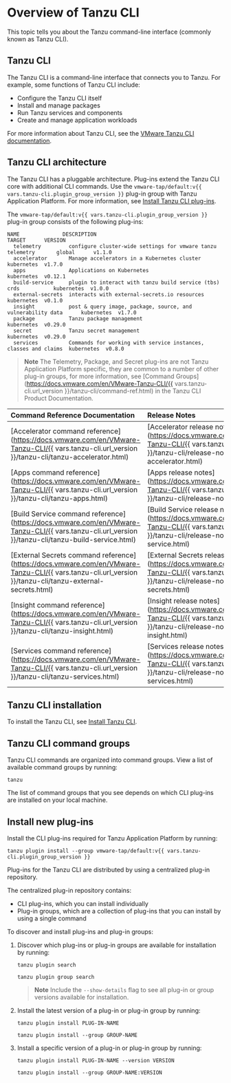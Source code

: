 # Overview of Tanzu CLI

This topic tells you about the Tanzu command-line interface (commonly known as Tanzu CLI).

## <a id="tanzu-cli"></a>Tanzu CLI

The Tanzu CLI is a command-line interface that connects you to Tanzu. For example, some functions of
Tanzu CLI include:

- Configure the Tanzu CLI itself
- Install and manage packages
- Run Tanzu services and components
- Create and manage application workloads

For more information about Tanzu CLI, see the
[VMware Tanzu CLI documentation](https://docs.vmware.com/en/VMware-Tanzu-CLI/index.html).

## <a id="itanzu-cli-architecture"></a>Tanzu CLI architecture

The Tanzu CLI has a pluggable architecture. Plug-ins extend the Tanzu CLI core with additional CLI
commands. Use the `vmware-tap/default:v{{ vars.tanzu-cli.plugin_group_version }}` plug-in group with Tanzu Application Platform. For more information,
see [Install Tanzu CLI plug-ins](../install-tanzu-cli.hbs.md).

The `vmware-tap/default:v{{ vars.tanzu-cli.plugin_group_version }}` plug-in group consists of the following plug-ins:

```console
NAME              DESCRIPTION                                                      TARGET      VERSION
  telemetry         configure cluster-wide settings for vmware tanzu telemetry       global      v1.1.0
  accelerator       Manage accelerators in a Kubernetes cluster                      kubernetes  v1.7.0
  apps              Applications on Kubernetes                                       kubernetes  v0.12.1
  build-service     plugin to interact with tanzu build service (tbs) crds           kubernetes  v1.0.0
  external-secrets  interacts with external-secrets.io resources                     kubernetes  v0.1.0
  insight           post & query image, package, source, and vulnerability data      kubernetes  v1.7.0
  package           Tanzu package management                                         kubernetes  v0.29.0
  secret            Tanzu secret management                                          kubernetes  v0.29.0
  services          Commands for working with service instances, classes and claims  kubernetes  v0.8.0
```

> **Note** The Telemetry, Package, and Secret plug-ins are not Tanzu Application Platform specific, they
are common to a number of other plug-in groups, for more information, see
 [Command Groups](https://docs.vmware.com/en/VMware-Tanzu-CLI/{{ vars.tanzu-cli.url_version }}/tanzu-cli/command-ref.html) in the
Tanzu CLI Product Documentation.

| Command Reference Documentation | Release Notes |
|:--------|:---------|
|[Accelerator command reference](https://docs.vmware.com/en/VMware-Tanzu-CLI/{{ vars.tanzu-cli.url_version }}/tanzu-cli/tanzu-accelerator.html)|[Accelerator release notes](https://docs.vmware.com/en/VMware-Tanzu-CLI/{{ vars.tanzu-cli.url_version }}/tanzu-cli/release-notes-accelerator.html)|
|[Apps command reference](https://docs.vmware.com/en/VMware-Tanzu-CLI/{{ vars.tanzu-cli.url_version }}/tanzu-cli/tanzu-apps.html)|[Apps release notes](https://docs.vmware.com/en/VMware-Tanzu-CLI/{{ vars.tanzu-cli.url_version }}/tanzu-cli/release-notes-apps.html)|
|[Build Service command reference](https://docs.vmware.com/en/VMware-Tanzu-CLI/{{ vars.tanzu-cli.url_version }}/tanzu-cli/tanzu-build-service.html)|[Build Service release notes](https://docs.vmware.com/en/VMware-Tanzu-CLI/{{ vars.tanzu-cli.url_version }}/tanzu-cli/release-notes-build-service.html)|
|[External Secrets command reference](https://docs.vmware.com/en/VMware-Tanzu-CLI/{{ vars.tanzu-cli.url_version }}/tanzu-cli/tanzu-external-secrets.html)|[External Secrets release notes](https://docs.vmware.com/en/VMware-Tanzu-CLI/{{ vars.tanzu-cli.url_version }}/tanzu-cli/release-notes-external-secrets.html)|
|[Insight command reference](https://docs.vmware.com/en/VMware-Tanzu-CLI/{{ vars.tanzu-cli.url_version }}/tanzu-cli/tanzu-insight.html)|[Insight release notes](https://docs.vmware.com/en/VMware-Tanzu-CLI/{{ vars.tanzu-cli.url_version }}/tanzu-cli/release-notes-insight.html)|
|[Services command reference](https://docs.vmware.com/en/VMware-Tanzu-CLI/{{ vars.tanzu-cli.url_version }}/tanzu-cli/tanzu-services.html)|[Services release notes](https://docs.vmware.com/en/VMware-Tanzu-CLI/{{ vars.tanzu-cli.url_version }}/tanzu-cli/release-notes-services.html)|

## <a id="tanzu-cli-install"></a>Tanzu CLI installation

To install the Tanzu CLI, see [Install Tanzu CLI](../install-tanzu-cli.hbs.md#cli-and-plugin).

## <a id="tanzu-cli-command-groups"></a>Tanzu CLI command groups

Tanzu CLI commands are organized into command groups. View a list of available command groups by
running:

```console
tanzu
```

The list of command groups that you see depends on which CLI plug-ins are installed on your local
machine.

## <a id="install-new"></a> Install new plug-ins

Install the CLI plug-ins required for Tanzu Application Platform by running:

```console
tanzu plugin install --group vmware-tap/default:v{{ vars.tanzu-cli.plugin_group_version }}
```

Plug-ins for the Tanzu CLI are distributed by using a centralized plug-in repository.

The centralized plug-in repository contains:

- CLI plug-ins, which you can install individually
- Plug-in groups, which are a collection of plug-ins that you can install by using a single command

To discover and install plug-ins and plug-in groups:

1. Discover which plug-ins or plug-in groups are available for installation by running:

   ```console
   tanzu plugin search
   ```

   ```console
   tanzu plugin group search
   ```

   > **Note** Include the `--show-details` flag to see all plug-in or group versions available
   > for installation.

2. Install the latest version of a plug-in or plug-in group by running:

   ```console
   tanzu plugin install PLUG-IN-NAME
   ```

   ```console
   tanzu plugin install --group GROUP-NAME
   ```

3. Install a specific version of a plug-in or plug-in group by running:

   ```console
   tanzu plugin install PLUG-IN-NAME --version VERSION
   ```

   ```console
   tanzu plugin install --group GROUP-NAME:VERSION
   ```
